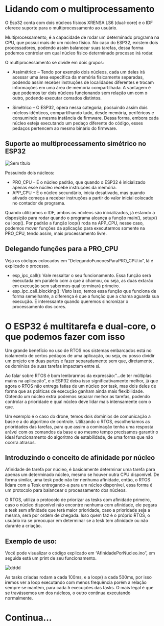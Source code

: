 # Lidando com o multiprocessamento  

O Esp32 conta com dois núcleos físicos XRENSA LS6 (dual-core) e o IDF oferece suporte para o multiprocessamento ao usuário.

Multiprocessamento, é a capacidade de rodar um determinado programa na CPU, que possui mais de um núcleo físico. No caso do ESP32, existem dois processadores, podendo assim balancear suas tarefas, dessa forma podemos controlar em qual núcleo físico determinado processo irá rodar.

O multiprocessamento se divide em dois grupos:

* Assimétrico – Tendo por exemplo dois núcleos, cada um deles irá acessar uma área específica da memória fisicamente separadas, podendo assim receber instruções de localidades diferentes e trocam informações em uma área de memória compartilhada. A vantagem é que podemos ter dois núcleos funcionando sem relação um com o outro, podendo executar comados distintos. 

* Simétrico – O ESP32, opera nessa categoria, possuindo assim dois núcleos idênticos, compartilhando tudo, desde memória, periféricos e consumindo a mesma instância de firmware. Dessa forma, embora cada núcleo esteja executando um pedaço diferente do código, esses pedaços pertencem ao mesmo binário do firmware.

## Suporte ao multiprocessamento simétrico no ESP32

![Sem título](https://user-images.githubusercontent.com/77392769/138317163-c3b5eebb-8e1d-4ae1-9afc-0a8af7c2c282.png)

Possuindo dois núcleos:

* PRO_CPU – É o núcleo padrão, que quando o ESP32 é inicializado apenas esse núcleo recebe instruções da memória. 
* APP_CPU – É o núcleo secundário, inicia desativado, mas quando ativado começa a receber instruções a partir do valor inicial colocado no contador de programa. 

Quando utilizamos o IDF, ambos os núcleos são inicializados, já estando a disposição para rodar quando o programa alcança a função main(), setup() ou loop(). 
Por padrão a função loop() roda na APP_CPU, nesse caso, podemos mover funções da aplicação para executarmos somente na PRO_CPU, tendo assim, mais processamento livre. 

## Delegando funções para a PRO_CPU

Veja os códigos colocados em “DelegandoFuncoesParaPRO_CPU.io”, lá é explicado o processo. 

* esp_ipc_call(): Vale ressaltar o seu funcionamento. Essa função será executada em paralelo com a que à chamou, ou seja, as duas extarão em execução sem sabermos qual terminará primeiro. 
* esp_ipc_call_blocking(): Visto isso, temos essa função que funciona de forma semelhante, a diferença é que a função que a chama aguarda sua execução.  É interessante quando     queremos sincronizar o processamento dos cores.  

# O ESP32 é multitarefa e dual-core, o que podemos fazer com isso  

Um grande benefício no uso de RTOS nos sistemas embarcados está no isolamento de certos pedaços de uma aplicação, ou seja, eu posso dividir um projeto em duas partes e fazer separadamente sem que, diretamente, os domínios de suas tarefas impactem entre si.

Ao falar sobre RTOS é bom lembrarmos da expressão:"...de ter múltiplas mains na aplicação", e o ESP32 deixa isso significativamente melhor, já que agora o RTOS não entrega fatias de um núcleo por task, mas dois deles de forma que as políticas de execução ganham ainda mais flexibilidade. Obtendo um núcleo extra podemos separar melhor as tarefas, podendo controlar a prioridade e qual núcleo deve lidar mais intensamente com o que. 

Um exemplo é o caso do drone, temos dois domínios de comunicação a base e a do algoritmo de controle. Utilizando o RTOS, escolheríamos as prioridades das tarefas, para que assim a cominação tenha uma resposta arável com os comandos da base e ao mesmo tempo precisamos garantir o ideal funcionamento do algoritmo de estabilidade, de uma forma que não ocorra atrasos. 

## Introduzindo o conceito de afinidade por núcleo

Afinidade de tarefa por núcleo, é basicamente determinar uma tarefa para apenas um determinado núcleo, mesmo se houver outra CPU disponível. De forma similar, uma tesk pode não ter nenhuma afinidade, então, o RTOS lidara com a Tesk entregando-a para um núcleo disponível, essa forma é um protocolo para balancear o processamento dos núcleos. 

O RTOS, utiliza o protocolo de priorizar as tesks com afinidade primeiro, caso o núcleo disponível não encontre nenhuma com afinidade, ele pegara a tesk sem afinidade que terá maior prioridade, caso a prioridade seja a mesma, será por ordem de chegada.  Isso quem faz é o próprio RTOS, o usuário ira se preocupar em determinar se a tesk tem afinidade ou não durante a criação.  

## Exemplo de uso:

Você pode visualizar o código explicado em “AfinidadePorNucleo.ino”, em seguida está um print de seu funcionamento.

![dddd](https://user-images.githubusercontent.com/77392769/138618630-07fd8d76-c9e2-4221-9724-056778751066.png)

As tasks criadas rodam a cada 100ms, e a loop() a cada 500ms, por isso iremos ver a loop executando com menos frequência porém a relação sempre se mantém, para cada 5 execuções das tasks. O mais legal é que se travássemos um dos núcleos, o outro continua executando normalmente. 



# Continua...
